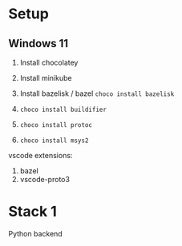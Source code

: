 # Setup

## Windows 11

1. Install chocolatey
1. Install minikube
1. Install bazelisk / bazel `choco install bazelisk`

1. `choco install buildifier`
1. `choco install protoc`
1. `choco install msys2`

vscode extensions:

1. bazel
1. vscode-proto3

# Stack 1

Python backend
